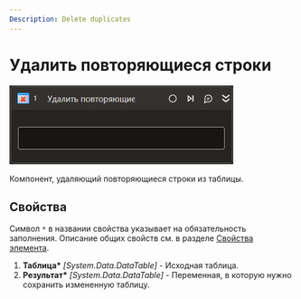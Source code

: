```yaml
---
Description: Delete duplicates
---
```


# Удалить повторяющиеся строки

![](../../../../.gitbook/assets1/studio-linux-elements-basic/delete-duplicates.png)

Компонент, удаляющий повторяющиеся строки из таблицы.

## Свойства  
Символ `*` в названии свойства указывает на обязательность заполнения. Описание общих свойств см. в разделе [Свойства элемента](https://docs.primo-rpa.ru/primo-rpa/primo-studio/process/elements#svoistva-elementa).

1. **Таблица\*** *[System.Data.DataTable]* - Исходная таблица.
1. **Результат\*** *[System.Data.DataTable]* - Переменная, в которую нужно сохранить измененную таблицу.
